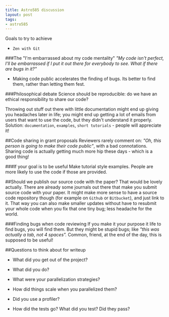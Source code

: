 ```yaml
---
title: Astro585 discussion
layout: post
tags:
- astro585 
---
```


Goals to try to achieve

- <code>Zen with Git</code>

###The "I'm embarrassed about my code mentality"
_"My code isn't perfect, I'll be embarrassed if I put it out there for everybody to see. What if there are bugs in it?"_
- Making code public accelerates the finding of bugs. Its better to find them, rather than letting them fest.

###Philosophical debate
Science should be reproducible: do we have an ethical responsibility to share our code? 

Throwing out stuff out there with little documentation might end up giving you headaches later in life; you might end up getting a lot of emails from users that want to use the code, but they didn't understand it properly. 
Solution: <code>documentation</code>, <code>examples</code>, <code>short tutorials</code> - people will appreciate it!

##Code sharing in grant proposals
Reviewers rarely comment on: _"Oh, this person is going to make their code public"_, with a bad connotations.
Sharing code is actually getting much more hip these days - which is a good thing!

###If your goal is to be useful
Make tutorial style examples. People are more likely to use the code if those are provided.

##Should we publish our source code with the paper?
That would be lovely actually. 
There are already some journals out there that make you submit source code with your paper.
It might make more sense to have a source code repository though (for example on <code>Github</code> or <code>Bitbucket</code>), and just link to it.
That way you can also make smaller updates without have to resubmit your whole code when you fix that one tiny bug; less headache for the world.

###Finding bugs when code reviewing
If you make it your purpose it life to find bugs, you will find them. 
But they might be stupid bugs; like _"this was actually a tab, not 4 spaces"._
Common, friend, at the end of the day, this is supposed to be useful!

##Questions to think about for writeup

- What did you get out of the project?

- What did you do?

- What were your parallelization strategies?

- How did things scale when you parallelized them?

- Did you use a profiler?

- How did the tests go? What did you test? Did they pass? 
